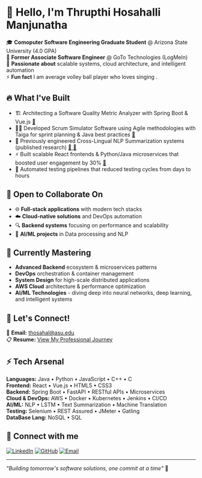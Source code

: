  # 👋 Hello, I'm Thrupthi Hosahalli Manjunatha

🎓 **Comoputer Software Engineering Graduate Student** @ Arizona State University (4.0 GPA)  
💼 **Former Associate Software Engineer** @ GoTo Technologies (LogMeIn)     
🚀 **Passionate about** scalable systems, cloud architecture, and intelligent automation     
⚡ **Fun fact** I am average volley ball player who loves singing .

## 🔥 What I've Built
- 🏗️ Architecting a Software Quality Metric Analyzer with Spring Boot & Vue.js [🔗](https://github.com/HiteshKolluru-asu/SER516-Spr25-JavaB-3)
- 🏃‍♂️ Developed Scrum Simulator Software using Agile methodologies with Taiga for sprint planning & Java best practices [🔗](https://github.com/SER515asu/ser515-agile-avengers)
- 🤖 Previously engineered Cross-Lingual NLP Summarization systems (published research) [🔗 📄](https://ieeexplore.ieee.org/document/9776655)
- ⚡ Built scalable React frontends & Python/Java microservices that boosted user engagement by 30% [🔗](https://github.com/HiteshKolluru-asu/SER516-Spr25-JavaB-3)
- 🔧 Automated testing pipelines that reduced testing cycles from days to hours

## 🎯 Open to Collaborate On
- 🌐 **Full-stack applications** with modern tech stacks
- ☁️ **Cloud-native solutions** and DevOps automation
- 🔍 **Backend systems** focusing on performance and scalability
- 🤖 **AI/ML projects** in Data processing and NLP

## 🌱 Currently Mastering
- **Advanced Backend** ecosystem & microservices patterns
- **DevOps** orchestration & container management
- **System Design** for high-scale distributed applications
- **AWS Cloud** architecture & performance optimization
- **AI/ML Technologies** - diving deep into neural networks, deep learning, and intelligent systems

## 💬 Let's Connect!
📧 **Email:** [thosahal@asu.edu](mailto:thrupthihmt22@gmail.com)  
📋 **Resume:** [View My Professional Journey](https://drive.google.com/file/d/1jXlPLl9lDOO9EA-7IuUPz2ZD3xKKujHP/view?usp=sharing)  


## ⚡ Tech Arsenal
**Languages:** Java • Python • JavaScript • C++ • C  
**Frontend:** React • Vue.js • HTML5 • CSS3  
**Backend:** Spring Boot • FastAPI • RESTful APIs • Microservices  
**Cloud & DevOps:** AWS • Docker • Kubernetes • Jenkins • CI/CD   
**AI/ML:** NLP • LSTM • Text Summarization • Machine Translation  
**Testing:** Selenium • REST Assured • JMeter • Gatling    
**DataBase Lang:** NoSQL • SQL 

## 🤝 Connect with me
[![LinkedIn](https://img.shields.io/badge/LinkedIn-0077B5?style=for-the-badge&logo=linkedin&logoColor=white)](https://linkedin.com/in/thrupthihm)
[![GitHub](https://img.shields.io/badge/GitHub-181717?style=for-the-badge&logo=github&logoColor=white)](https://github.com/thrupthihm)
[![Email](https://img.shields.io/badge/Email-D14836?style=for-the-badge&logo=gmail&logoColor=white)](mailto:thosahal@asu.edu)

---
*"Building tomorrow's software solutions, one commit at a time"* 🚀
